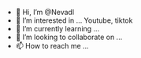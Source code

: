 - 👋 Hi, I’m @Nevadl
- 👀 I’m interested in ... Youtube, tiktok
- 🌱 I’m currently learning ...
- 💞️ I’m looking to collaborate on ...
- 📫 How to reach me ... 

<!---
Nevadl/Nevadl is a ✨ special ✨ repository because its `README.md` (this file) appears on your GitHub profile.
You can click the Preview link to take a look at your changes.
--->

